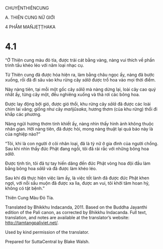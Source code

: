 CHUYỆNTHIÊNCUNG

A. THIÊN CUNG NỮ GIỚI

4 PHẨM MAÑJEṬṬHAKA

# 4.1

“Ở Thiên cung màu đỏ tía, được trải cát bằng vàng, nàng vui thích về phần trình tấu khéo léo với năm loại nhạc cụ.

Từ Thiên cung đã được hóa hiện ra, làm bằng châu ngọc ấy, nàng đã bước xuống, rồi đã đi sâu vào khu rừng cây _sālā_ được trổ hoa vào mọi thời điểm.

Này nàng tiên, tại mỗi một gốc cây _sālā_ mà nàng dừng lại, loài cây cao quý nhất ấy, từng cây một, đều nghiêng xuống và thả rơi các bông hoa.

Được lay động bởi gió, được gió thổi, khu rừng cây _sālā_ đã được các loài chim lai vãng; giống như cây _mañjūsaka_, hương thơm (của khu rừng) thổi đi khắp các phương.

Nàng ngửi hương thơm tinh khiết ấy, nàng nhìn thấy hình ảnh không thuộc nhân gian. Hỡi nàng tiên, đã được hỏi, mong nàng thuật lại quả báo này là của nghiệp nào?”

“Tôi, khi là con người ở cõi nhân loại, đã là tỳ nữ ở gia đình của người chồng. Sau khi nhìn thấy đức Phật đang ngồi, tôi đã rải rắc với những bông hoa _sālā_.

Được tịnh tín, tôi đã tự tay hiến dâng đến đức Phật vòng hoa đội đầu làm bằng bông hoa _sālā_ và đã được làm khéo léo.

Sau khi đã thực hiện việc làm ấy, là việc tốt lành đã được đức Phật khen ngợi, với nỗi sầu muộn đã được xa lìa, được an vui, tôi khởi tâm hoan hỷ, không có tật bệnh.”

Thiên Cung Màu Đỏ Tía.

Translated by Bhikkhu Indacanda, 2011. Based on the Buddha Jayanthi edition of the Pali canon, as corrected by Bhikkhu Indacanda. Full text, translation, and notes are available at the translator’s website: http://tamtangpaliviet.net/.

Used by kind permission of the translator.

Prepared for SuttaCentral by Blake Walsh.